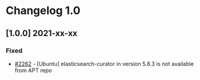 # Changelog 1.0

## [1.0.0] 2021-xx-xx

### Fixed

- [#2262](https://github.com/hitachienergy/epiphany/issues/2262) - [Ubuntu] elasticsearch-curator in version 5.8.3 is not available from APT repo
